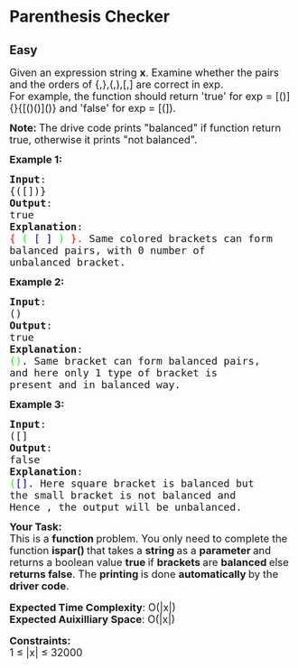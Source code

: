 # Parenthesis Checker
## Easy
<div class="problems_problem_content__Xm_eO"><p><span style="font-size: 18px;">Given an expression string <strong>x</strong>. Examine whether the pairs and the orders of {,},(,),[,] are correct in exp.<br>For example, the function should return 'true' for exp = [()]{}{[()()]()} and 'false' for exp = [(]).</span></p>
<p><strong><span style="font-size: 18px;">Note: </span></strong><span style="font-size: 18px;">The drive code prints "balanced" if function return true, otherwise it prints "not balanced".</span></p>
<p><span style="font-size: 18px;"><strong>Example 1:</strong></span></p>
<pre><span style="font-size: 18px;"><strong>Input</strong>:
{([])}
<strong>Output</strong>: 
true
<strong>Explanation</strong>: 
<span style="color: rgb(255, 0, 0); --darkreader-inline-color: #ff1a1a;" data-darkreader-inline-color="">{</span> <span style="color: rgb(0, 255, 0); --darkreader-inline-color: #1aff1a;" data-darkreader-inline-color="">(</span> <span style="color: rgb(0, 0, 205); --darkreader-inline-color: #5190ff;" data-darkreader-inline-color="">[</span> <span style="color: rgb(0, 0, 205); --darkreader-inline-color: #5190ff;" data-darkreader-inline-color="">]</span> <span style="color: rgb(0, 255, 0); --darkreader-inline-color: #1aff1a;" data-darkreader-inline-color="">)</span> <span style="color: rgb(255, 0, 0); --darkreader-inline-color: #ff1a1a;" data-darkreader-inline-color="">}.&nbsp;</span>Same colored brackets can form 
balanced pairs, with 0 number of 
unbalanced bracket.
</span></pre>
<p><span style="font-size: 18px;"><strong>Example 2:</strong></span></p>
<pre><span style="font-size: 18px;"><strong>Input</strong>: 
()
<strong>Output</strong>: 
true
<strong>Explanation</strong>: 
<span style="color: rgb(0, 255, 0); --darkreader-inline-color: #1aff1a;" data-darkreader-inline-color="">()</span><span style="color: rgb(0, 0, 0); --darkreader-inline-color: #e8e6e3;" data-darkreader-inline-color="">. </span>Same bracket can form balanced pairs, 
and here only 1 type of bracket is 
present and in balanced way.</span>
</pre>
<p><span style="font-size: 18px;"><strong>Example 3:</strong></span></p>
<pre><span style="font-size: 18px;"><strong>Input</strong>: 
([]
<strong>Output</strong>: 
false
<strong>Explanation</strong>: 
<span style="color: rgb(0, 255, 0); --darkreader-inline-color: #1aff1a;" data-darkreader-inline-color="">(</span><span style="color: rgb(0, 0, 205); --darkreader-inline-color: #5190ff;" data-darkreader-inline-color="">[]</span>.<span style="color: rgb(0, 0, 0); --darkreader-inline-color: #e8e6e3;" data-darkreader-inline-color=""> </span>Here square bracket is balanced but 
the small bracket is not balanced and 
Hence , the output will be unbalanced.</span></pre>
<p><span style="font-size: 18px;"><strong>Your Task:</strong><br>This is a <strong>function </strong>problem. You only need to complete the function <strong>ispar()&nbsp;</strong>that takes a&nbsp;<strong>string </strong>as a&nbsp;<strong>parameter </strong>and returns a boolean value&nbsp;<strong>true </strong>if <strong>brackets </strong>are <strong>balanced </strong>else <strong>returns false</strong>. The <strong>printing </strong>is done <strong>automatically </strong>by the <strong>driver code</strong>.</span><br><br><span style="font-size: 18px;"><strong>Expected Time Complexity</strong>: O(|x|)<br><strong>Expected Auixilliary Space</strong>: O(|x|)</span><br><br><span style="font-size: 18px;"><strong>Constraints:</strong><br>1 ≤ |x| ≤ </span><span style="font-size: 18px;">32000</span></p>
<p>&nbsp;</p></div>